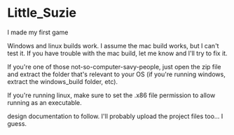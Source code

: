 # Little_Suzie
I made my first game

Windows and linux builds work. I assume the mac build works, but I can't test it. If you have trouble with the mac build, let me know and I'll try to fix it.

If you're one of those not-so-computer-savy-people, just open the zip file and extract the folder that's relevant to your OS (if you're running windows, extract the windows_build folder, etc).

If you're running linux, make sure to set the .x86 file permission to allow running as an executable.

design documentation to follow.
I'll probably upload the project files too... I guess.
